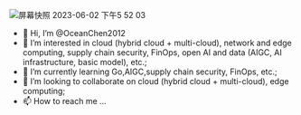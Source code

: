 ![屏幕快照 2023-06-02 下午5 52 03](https://github.com/OceanChen2012/OceanChen2012/assets/2436384/e1c83899-70a0-4f85-bcaf-76dfcebc3b72)
- 👋 Hi, I’m @OceanChen2012
- 👀 I’m interested in cloud (hybrid cloud + multi-cloud), network and edge computing, supply chain security, FinOps, open AI and data (AIGC, AI infrastructure, basic model), etc.;
- 🌱 I’m currently learning Go,AIGC,supply chain security, FinOps, etc.;
- 💞️ I’m looking to collaborate on cloud (hybrid cloud + multi-cloud), edge computing;
- 📫 How to reach me ...

<!---
OceanChen2012/OceanChen2012 is a ✨ special ✨ repository because its `README.md` (this file) appears on your GitHub profile.
You can click the Preview link to take a look at your changes.
--->
